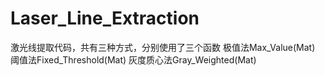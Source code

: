 # Laser_Line_Extraction
激光线提取代码，共有三种方式，分别使用了三个函数
极值法Max_Value(Mat)
阈值法Fixed_Threshold(Mat)
灰度质心法Gray_Weighted(Mat)
